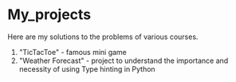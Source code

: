 # My_projects

Here are my solutions to the problems of various courses.

1. "TicTacToe" - famous mini game
2. "Weather Forecast" - project to understand the importance and necessity of using Type hinting in Python
